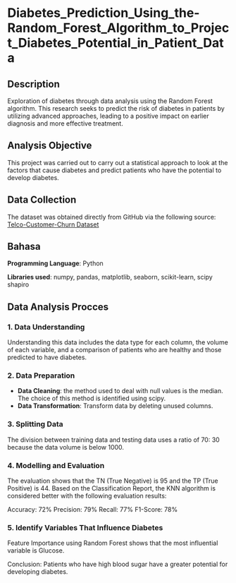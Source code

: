# Diabetes_Prediction_Using_the-Random_Forest_Algorithm_to_Project_Diabetes_Potential_in_Patient_Data

## Description
Exploration of diabetes through data analysis using the Random Forest algorithm. This research seeks to predict the risk of diabetes in patients by utilizing advanced approaches, leading to a positive impact on earlier diagnosis and more effective treatment.

## Analysis Objective
This project was carried out to carry out a statistical approach to look at the factors that cause diabetes and predict patients who have the potential to develop diabetes.

## Data Collection
The dataset was obtained directly from GitHub via the following source: [Telco-Customer-Churn Dataset](https://github.com/arubhasy/dataset/blob/main/Telco-Customer-Churn.csv)

## Bahasa 
**Programming Language**: Python

**Libraries used**: numpy, pandas, matplotlib, seaborn, scikit-learn, scipy shapiro

## Data Analysis Procces
### 1. Data Understanding
Understanding this data includes the data type for each column, the volume of each variable, and a comparison of patients who are healthy and those predicted to have diabetes.

### 2. Data Preparation
- **Data Cleaning**: the method used to deal with null values ​​is the median. The choice of this method is identified using scipy.
- **Data Transformation**: Transform data by deleting unused columns.

### 3. Splitting Data
The division between training data and testing data uses a ratio of 70: 30 because the data volume is below 1000.

### 4. Modelling and Evaluation
The evaluation shows that the TN (True Negative) is 95 and the TP (True Positive) is 44. Based on the Classification Report, the KNN algorithm is considered better with the following evaluation results:

Accuracy: 72%
Precision: 79%
Recall: 77%
F1-Score: 78%
### 5. Identify Variables That Influence Diabetes
Feature Importance using Random Forest shows that the most influential variable is Glucose.

Conclusion: Patients who have high blood sugar have a greater potential for developing diabetes.
